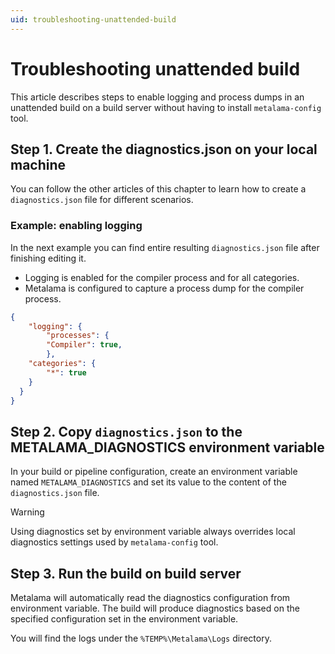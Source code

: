 ```yaml
---
uid: troubleshooting-unattended-build
---
```


# Troubleshooting unattended build

This article describes steps to enable logging and process dumps in an unattended build on a build server without having to install `metalama-config` tool.


## Step 1. Create the diagnostics.json on your local machine

You can follow the other articles of this chapter to learn how to create a `diagnostics.json` file for different scenarios.

### Example: enabling logging

In the next example you can find entire resulting `diagnostics.json` file after finishing editing it.
- Logging is enabled for the compiler process and for all categories.
- Metalama is configured to capture a process dump for the compiler process.


```json
{
	"logging": {
		"processes": {
		"Compiler": true,
		},
    "categories": {
		"*": true
    }
  }
}
```

## Step 2. Copy `diagnostics.json` to the METALAMA_DIAGNOSTICS environment variable

In your build or pipeline configuration, create an environment variable named `METALAMA_DIAGNOSTICS` and set its value to the content of the `diagnostics.json` file.

> [!WARNING]
> Using diagnostics set by environment variable always overrides local diagnostics settings used by `metalama-config` tool. 

## Step 3. Run the build on build server

Metalama will automatically read the diagnostics configuration from environment variable. The build will produce diagnostics based on the specified configuration set in the environment variable.

You will find the logs under the `%TEMP%\Metalama\Logs` directory.